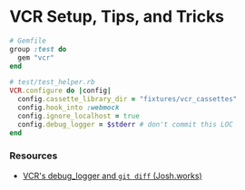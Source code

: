 # VCR Setup, Tips, and Tricks

```ruby
# Gemfile
group :test do
  gem "vcr"
end
```

```ruby
# test/test_helper.rb
VCR.configure do |config|
  config.cassette_library_dir = "fixtures/vcr_cassettes"
  config.hook_into :webmock
  config.ignore_localhost = true
  config.debug_logger = $stderr # don't commit this LOC
end
```
### Resources

- [VCR's debug_logger and `git diff` (Josh.works)](https://josh.works/vcr-debug-logger-and-git-diff)
